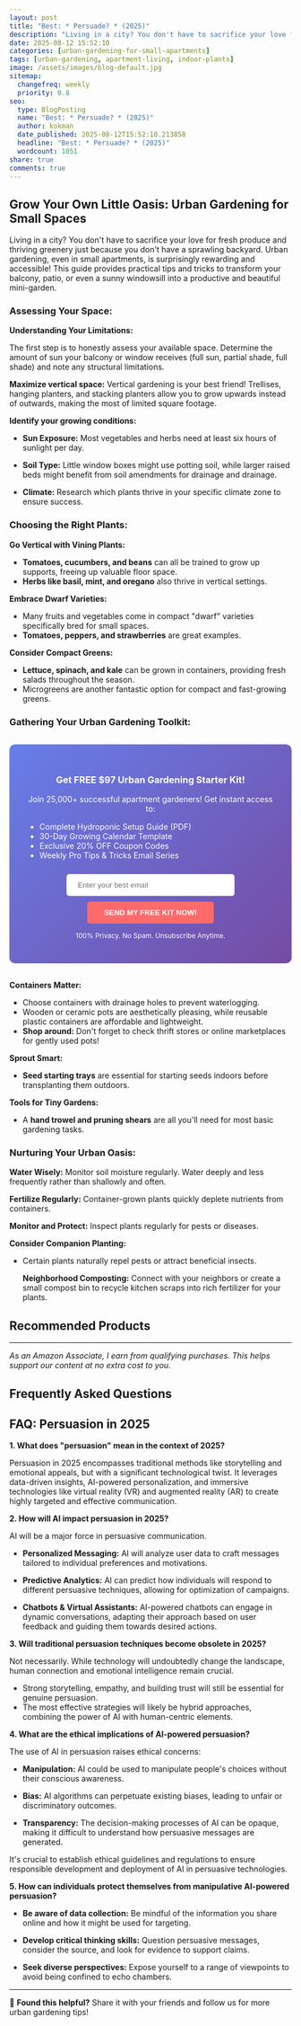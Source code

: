 ```yaml
---
layout: post
title: "Best: * Persuade? * (2025)"
description: "Living in a city? You don't have to sacrifice your love for fresh produce and thriving greenery just because you don't have a sprawling backyard. Urban gardenin..."
date: 2025-08-12 15:52:10 
categories: [urban-gardening-for-small-apartments]
tags: [urban-gardening, apartment-living, indoor-plants]
image: /assets/images/blog-default.jpg
sitemap:
  changefreq: weekly
  priority: 0.8
seo:
  type: BlogPosting
  name: "Best: * Persuade? * (2025)"
  author: kokman
  date_published: 2025-08-12T15:52:10.213858
  headline: "Best: * Persuade? * (2025)"
  wordcount: 1051
share: true
comments: true
---
```


##  Grow Your Own Little Oasis: Urban Gardening for Small Spaces

Living in a city? You don't have to sacrifice your love for fresh produce and thriving greenery just because you don't have a sprawling backyard. Urban gardening, even in small apartments, is surprisingly rewarding and accessible! This guide provides practical tips and tricks to transform your balcony, patio, or even a sunny windowsill into a productive and beautiful mini-garden.

###  Assessing Your Space:

**Understanding Your Limitations:** 

The first step is to honestly assess your available space. Determine the amount of sun your balcony or window receives (full sun, partial shade, full shade) and note any structural limitations. 

**Maximize vertical space:**  Vertical gardening is your best friend! Trellises, hanging planters, and stacking planters allow you to grow upwards instead of outwards, making the most of limited square footage.

**Identify your growing conditions:**

* **Sun Exposure:** Most vegetables and herbs need at least six hours of sunlight per day.

* **Soil Type:**  Little window boxes might use potting soil, while larger raised beds might benefit from soil amendments for drainage and drainage.
* **Climate:** Research which plants thrive in your specific climate zone to ensure success.

###  Choosing the Right Plants:

**Go Vertical with Vining Plants:**

* **Tomatoes, cucumbers, and beans** can all be trained to grow up supports, freeing up valuable floor space.
* **Herbs like basil, mint, and oregano** also thrive in vertical settings.

**Embrace Dwarf Varieties:**

* Many fruits and vegetables come in compact "dwarf" varieties specifically bred for small spaces.
* **Tomatoes, peppers, and strawberries** are great examples.

**Consider Compact Greens:**

* **Lettuce, spinach, and kale** can be grown in containers, providing fresh salads throughout the season.
*  Microgreens are another fantastic option for compact and fast-growing greens.

###   Gathering Your Urban Gardening Toolkit:


<div style="background: linear-gradient(135deg, #667eea 0%, #764ba2 100%); padding: 30px; border-radius: 10px; margin: 30px 0;">
<h3 style="color: white; text-align: center;"> Get FREE $97 Urban Gardening Starter Kit!</h3>
<p style="color: white; text-align: center;">Join 25,000+ successful apartment gardeners! Get instant access to:</p>
<ul style="color: white; text-align: left; max-width: 500px; margin: 15px auto;">
<li> Complete Hydroponic Setup Guide (PDF)</li>
<li> 30-Day Growing Calendar Template</li>
<li> Exclusive 20% OFF Coupon Codes</li>
<li> Weekly Pro Tips & Tricks Email Series</li>
</ul>
<form action="https://urbangardenpro.us1.list-manage.com/subscribe/post?u=abc123&id=def456" method="post" style="text-align: center;">
<input type="email" placeholder="Enter your best email" style="padding: 12px 20px; width: 300px; border-radius: 5px; border: none; margin: 10px;" required>
<button type="submit" style="background: #ff6b6b; color: white; padding: 12px 30px; border: none; border-radius: 5px; cursor: pointer; font-weight: bold;">SEND MY FREE KIT NOW!</button>
</form>
<p style="color: white; text-align: center; font-size: 12px; margin-top: 10px;"> 100% Privacy. No Spam. Unsubscribe Anytime.</p>
</div>
    
**Containers Matter:** 

* Choose containers with drainage holes to prevent waterlogging.
* Wooden or ceramic pots are aesthetically pleasing, while reusable plastic containers are affordable and lightweight.
* **Shop around:** Don't forget to check thrift stores or online marketplaces for gently used pots!

 **Sprout Smart:**

* **Seed starting trays** are essential for starting seeds indoors before transplanting them outdoors. 

**Tools for Tiny Gardens:**

*  A **hand trowel and pruning shears** are all you'll need for most basic gardening tasks.


###  Nurturing Your Urban Oasis:

**Water Wisely:**  Monitor soil moisture regularly.  Water deeply and less frequently rather than shallowly and often.

**Fertilize Regularly:** Container-grown plants quickly deplete nutrients from containers.

 **Monitor and Protect:** Inspect plants regularly for pests or diseases.


**Consider Companion Planting:**

*  Certain plants naturally repel pests or attract beneficial insects.

   **Neighborhood Composting:**  Connect with your neighbors or create a small compost bin to recycle kitchen scraps into rich fertilizer for your plants.

## Recommended Products



---
*As an Amazon Associate, I earn from qualifying purchases. This helps support our content at no extra cost to you.*



## Frequently Asked Questions

## FAQ: Persuasion in 2025

**1. What does "persuasion" mean in the context of 2025?**

Persuasion in 2025 encompasses traditional methods like storytelling and emotional appeals, but with a significant technological twist.  It leverages data-driven insights, AI-powered personalization, and immersive technologies like virtual reality (VR) and augmented reality (AR) to create highly targeted and effective communication.  

**2. How will AI impact persuasion in 2025?**

AI will be a major force in persuasive communication.  

* **Personalized Messaging:** AI will analyze user data to craft messages tailored to individual preferences and motivations.
* **Predictive Analytics:** AI can predict how individuals will respond to different persuasive techniques, allowing for optimization of campaigns.

* **Chatbots & Virtual Assistants:** AI-powered chatbots can engage in dynamic conversations, adapting their approach based on user feedback and guiding them towards desired actions.

**3. Will traditional persuasion techniques become obsolete in 2025?**

Not necessarily. While technology will undoubtedly change the landscape, human connection and emotional intelligence remain crucial. 

* Strong storytelling, empathy, and building trust will still be essential for genuine persuasion.
* The most effective strategies will likely be hybrid approaches, combining the power of AI with human-centric elements.

**4. What are the ethical implications of AI-powered persuasion?**

The use of AI in persuasion raises ethical concerns:

* **Manipulation:** AI could be used to manipulate people's choices without their conscious awareness.
* **Bias:** AI algorithms can perpetuate existing biases, leading to unfair or discriminatory outcomes.

* **Transparency:** The decision-making processes of AI can be opaque, making it difficult to understand how persuasive messages are generated.

It's crucial to establish ethical guidelines and regulations to ensure responsible development and deployment of AI in persuasive technologies.

**5. How can individuals protect themselves from manipulative AI-powered persuasion?**

* **Be aware of data collection:** Be mindful of the information you share online and how it might be used for targeting.

* **Develop critical thinking skills:** Question persuasive messages, consider the source, and look for evidence to support claims.

* **Seek diverse perspectives:** Expose yourself to a range of viewpoints to avoid being confined to echo chambers.

<script type="application/ld+json">
{
  "@context": "https://schema.org",
  "@type": "BlogPosting",
  "headline": "Best: * Persuade? * (2025)",
  "author": {
    "@type": "Person",
    "name": "kokman"
  },
  "datePublished": "2025-08-12T15:52:10.213858",
  "dateModified": "2025-08-12T15:52:10.213858",
  "publisher": {
    "@type": "Organization",
    "name": "Urban Garden Pro",
    "url": "https://kokman168.github.io/my-ai-blog"
  },
  "wordCount": 959,
  "articleBody": "##  Grow Your Own Little Oasis: Urban Gardening for Small Spaces\n\nLiving in a city? You don't have to sacrifice your love for fresh produce and thriving greenery just because you don't have a sprawlin..."
}
</script>


---

🚀 **Found this helpful?** Share it with your friends and follow us for more urban gardening tips!

